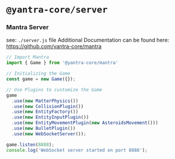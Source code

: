 # `@yantra-core/server`

### Mantra Server

see: `./server.js` file
Additional Documentation can be found here: https://github.com/yantra-core/mantra

```js
// Import Mantra
import { Game } from '@yantra-core/mantra'

// Initializing the Game
const game = new Game({});

// Use Plugins to customize the Game
game
  .use(new MatterPhysics())
  .use(new CollisionPlugin())
  .use(new EntityFactory())
  .use(new EntityInputPlugin())
  .use(new EntityMovementPlugin(new AsteroidsMovement()))
  .use(new BulletPlugin())
  .use(new WebSocketServer());

game.listen(8888);
console.log('WebSocket server started on port 8888');
```
  
  